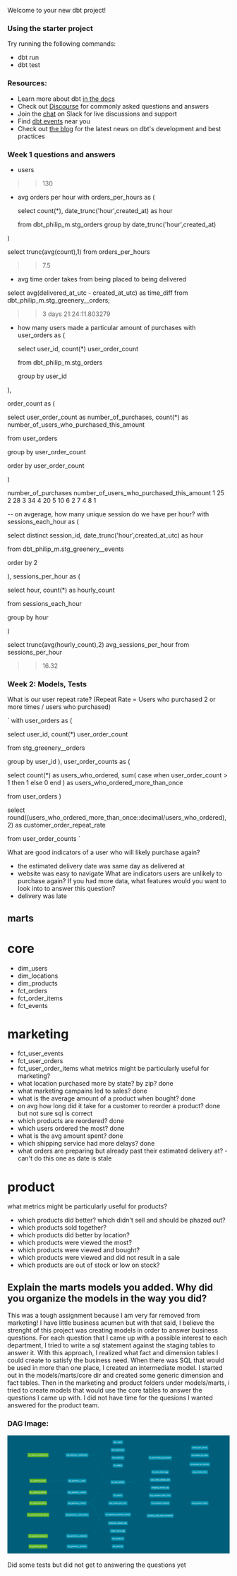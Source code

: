 Welcome to your new dbt project!

### Using the starter project

Try running the following commands:
- dbt run
- dbt test


### Resources:
- Learn more about dbt [in the docs](https://docs.getdbt.com/docs/introduction)
- Check out [Discourse](https://discourse.getdbt.com/) for commonly asked questions and answers
- Join the [chat](https://community.getdbt.com/) on Slack for live discussions and support
- Find [dbt events](https://events.getdbt.com) near you
- Check out [the blog](https://blog.getdbt.com/) for the latest news on dbt's development and best practices


### Week 1 questions and answers
- users
>>130
- avg orders per hour
with orders_per_hours as (

  select 
    count(*),
    date_trunc('hour',created_at) as hour
    
  from dbt_philip_m.stg_orders
  group by date_trunc('hour',created_at)

)

select trunc(avg(count),1) from orders_per_hours
>>7.5

- avg time order takes from being placed to being delivered

select avg(delivered_at_utc - created_at_utc) as time_diff 
from dbt_philip_m.stg_greenery__orders;
>> 3 days 21:24:11.803279

- how many users made a particular amount of purchases
with user_orders as (

  select 
    user_id, 
    count(*) user_order_count
  
  from dbt_philip_m.stg_orders
  
  group by user_id
  
), 

order_count as (

  select 
    user_order_count as number_of_purchases, 
    count(*) as number_of_users_who_purchased_this_amount
  
  from user_orders
  
  group by user_order_count
  
  order by user_order_count
  
)

number_of_purchases	number_of_users_who_purchased_this_amount
1	25
2	28
3	34
4	20
5	10
6	2
7	4
8	1

-- on avgerage, how many unique session do we have per hour? 
with sessions_each_hour as ( 

  select 
    distinct session_id, 
    date_trunc('hour',created_at_utc) as hour  

  from dbt_philip_m.stg_greenery__events

  order by 2

), 
sessions_per_hour as (

  select 
     hour, 
     count(*) as hourly_count

  from sessions_each_hour

  group by hour

)

select trunc(avg(hourly_count),2) avg_sessions_per_hour from sessions_per_hour
>> 16.32


### Week 2: Models, Tests

What is our user repeat rate?
(Repeat Rate = Users who purchased 2 or more times / users who purchased)

`
with user_orders as (

  select 
    user_id, 
    count(*) user_order_count
  
  from stg_greenery__orders
  
  group by user_id
),
user_order_counts as (

  select 
    count(*) as users_who_ordered, 
    sum(
        case 
          when user_order_count > 1 
          then 1 
          else 0 
        end
    ) as users_who_ordered_more_than_once
    
  from user_orders
)

select 
  round((users_who_ordered_more_than_once::decimal/users_who_ordered),2) as customer_order_repeat_rate
  
from user_order_counts
`

What are good indicators of a user who will likely purchase again? 

- the estimated delivery date was same day as delivered at
- website was easy to navigate 
What are indicators users are unlikely to purchase again? If you had more data, what features would you want to look into to answer this question?
- delivery was late

## marts
# core
- dim_users
- dim_locations
- dim_products
- fct_orders
- fct_order_items
- fct_events
# marketing
- fct_user_events
- fct_user_orders
- fct_user_order_items
what metrics might be particularly useful for marketing?
- what location purchased more by state? by zip? done
- what marketing campains led to sales?  done
- what is the average amount of a product when bought? done
- on avg how long did it take for a customer to reorder a product? done but not sure sql is correct
- which products are reordered? done
- which users ordered the most? done
- what is the avg amount spent? done
- which shipping service had more delays? done
- what orders are preparing but already past their estimated delivery at? - can't do this one as date is stale

# product
what metrics might be particularly useful for products?
- which products did better? which didn't sell and should be phazed out? 
- which products sold together? 
- which products did better by location?
- which products were viewed the most?
- which products were viewed and bought? 
- which products were viewed and did not result in a sale
- which products are out of stock or low on stock?

## Explain the marts models you added. Why did you organize the models in the way you did?
This was a tough assignment because I am very far removed from marketing! I have little business acumen 
but with that said, I believe the strenght of this project was creating models in order to 
answer business questions. For each question that I came up with a possible interest to each department, 
I tried to write a sql statement against the staging tables to answer it. With this approach, 
I realized what fact and dimension tables I could create to satisfy the business need. When there 
was SQL that would be used in more than one place, I created an intermediate model. 
I started out in the models/marts/core dir and created some generic dimension and fact tables. 
Then in the marketing and product folders under models/marts, i tried to create models that would 
use the core tables to answer the questions I came up with. I did not have time for the quesions 
I wanted answered for the product team. 

### DAG Image:

![dbt-dag](/images/dbt-dag.png)

Did some tests but did not get to answering the questions yet